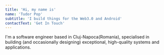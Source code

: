 ```yaml
---
title: 'Hi, my name is'
name: 'Tudor Pop'
subtitle: 'I build things for the Web3.0 and Android'
contactText: 'Get In Touch'
---
```


I'm a software engineer based in Cluj-Napoca(Romania), specialised in building (and occasionally designing)
exceptional, high-quality systems and applications.
